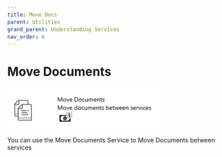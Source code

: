 ```yaml
---
title: Move Docs
parent: Utilities
grand_parent: Understanding Services
nav_order: 6
---
```


# Move Documents

![](<../../assets/54 (1).png>)

You can use the Move Documents Service to Move Documents between services
